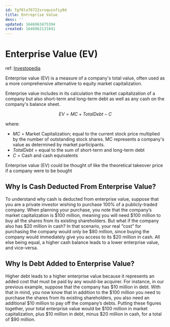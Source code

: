 ```yaml
---
id: fgf6lo76722sroquinfiy9d
title: Entreprise Value
desc: ''
updated: 1646963475394
created: 1646962131841
---
```

# Enterprise Value (EV)
ref: [Investopedia](https://www.investopedia.com/terms/e/enterprisevalue.asp)

Enterprise value (EV) is a measure of a company's total value, often used as a more comprehensive alternative to equity market capitalization.

Enterprise value includes in its calculation the market capitalization of a company but also short-term and long-term debt as well as any cash on the company's balance sheet.

$$EV = MC + Total Debt − C$$

where:
- $MC$ = Market Capitalization; equal to the current stock price multiplied by the number of outstanding stock shares. MC represents a company's value as determined by market participants.
- $Total Debt$ = equal to the sum of short-term and long-term debt
- $C$ = Cash and cash equivalents

Enterprise value (EV) could be thought of like the theoretical takeover price if a company were to be bought

## Why Is Cash Deducted From Enterprise Value?
To understand why cash is deducted from enterprise value, suppose that you are a private investor wishing to purchase 100% of a publicly-traded company. When planning your purchase, you note that the company’s market capitalization is $100 million, meaning you will need $100 million to buy all the shares from its existing shareholders. But what if the company also has $20 million in cash? In that scenario, your real “cost” for purchasing the company would only be $80 million, since buying the company would immediately give you access to its $20 million in cash. All else being equal, a higher cash balance leads to a lower enterprise value, and vice-versa.

## Why Is Debt Added to Enterprise Value?
Higher debt leads to a higher enterprise value because it represents an added cost that must be paid by any would-be acquirer. For instance, in our previous example, suppose that the company has $10 million in debt. With that in mind, you now know that in addition to the $100 million you need to purchase the shares from its existing shareholders, you also need an additional $10 million to pay off the company’s debts. Putting these figures together, your total enterprise value would be $100 million in market capitalization, plus $10 million in debt, minus $20 million in cash, for a total of $90 million.